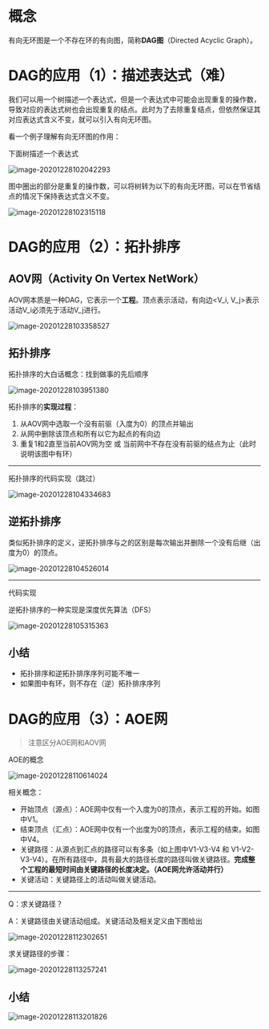 # 概念

有向无环图是一个不存在环的有向图，简称**DAG图**（Directed Acyclic Graph）。



# DAG的应用（1）：描述表达式（难）

我们可以用一个树描述一个表达式，但是一个表达式中可能会出现重复的操作数，导致对应的表达式树也会出现重复的结点。此时为了去除重复结点，但依然保证其对应表达式含义不变，就可以引入有向无环图。



看一个例子理解有向无环图的作用：

下面树描述一个表达式

![image-20201228102042293](https://gitee.com/llillz/images/raw/master/image-20201228102042293.png)

图中圈出的部分是重复的操作数，可以将树转为以下的有向无环图，可以在节省结点的情况下保持表达式含义不变。

![image-20201228102315118](https://gitee.com/llillz/images/raw/master/image-20201228102315118.png)



# DAG的应用（2）：拓扑排序

## AOV网（Activity On Vertex NetWork）

AOV网本质是一种DAG，它表示一个**工程**。顶点表示活动，有向边\<V_i, V_j\>表示活动V_i必须先于活动V_j进行。

![image-20201228103358527](https://gitee.com/llillz/images/raw/master/image-20201228103358527.png)



## 拓扑排序

拓扑排序的大白话概念：找到做事的先后顺序

![image-20201228103951380](https://gitee.com/llillz/images/raw/master/image-20201228103951380.png)



拓扑排序的**实现过程**：

1.  从AOV网中选取一个没有前驱（入度为0）的顶点并输出
2.  从网中删除该顶点和所有以它为起点的有向边
3.  重复1和2直至当前AOV网为空 或 当前网中不存在没有前驱的结点为止（此时说明该图中有环）



---

拓扑排序的代码实现（跳过）

![image-20201228104334683](https://gitee.com/llillz/images/raw/master/image-20201228104334683.png)



## 逆拓扑排序

类似拓扑排序的定义，逆拓扑排序与之的区别是每次输出并删除一个没有后继（出度为0）的顶点。

![image-20201228104526014](https://gitee.com/llillz/images/raw/master/image-20201228104526014.png)



---

代码实现

逆拓扑排序的一种实现是深度优先算法（DFS）

![image-20201228105315363](https://gitee.com/llillz/images/raw/master/image-20201228105315363.png)



## 小结

-   拓扑排序和逆拓扑排序序列可能不唯一
-   如果图中有环，则不存在（逆）拓扑排序序列



# DAG的应用（3）：AOE网

>   注意区分AOE网和AOV网

AOE的概念

![image-20201228110614024](https://gitee.com/llillz/images/raw/master/image-20201228110614024.png)

相关概念：

-   开始顶点（源点）：AOE网中仅有一个入度为0的顶点，表示工程的开始。如图中V1。
-   结束顶点（汇点）：AOE网中仅有一个出度为0的顶点，表示工程的结束。如图中V4。
-   关键路径：从源点到汇点的路径可以有多条（如上图中V1-V3-V4 和 V1-V2-V3-V4）。在所有路径中，具有最大的路径长度的路径叫做关键路径。**完成整个工程的最短时间由关键路径的长度决定。（AOE网允许活动并行）**
-   关键活动：关键路径上的活动叫做关键活动。



---

Q：求关键路径？

A：关键路径由关键活动组成。关键活动及相关定义由下图给出

![image-20201228112302651](https://gitee.com/llillz/images/raw/master/image-20201228112302651.png)



求关键路径的步骤：

![image-20201228113257241](https://gitee.com/llillz/images/raw/master/image-20201228113257241.png)



## 小结

![image-20201228113201826](https://gitee.com/llillz/images/raw/master/image-20201228113201826.png)

